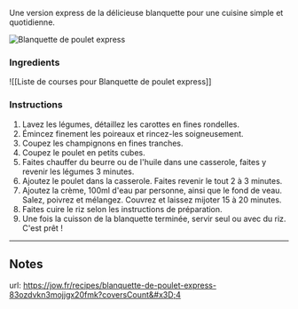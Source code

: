 


Une version express de la délicieuse blanquette pour une cuisine simple et quotidienne.

![Blanquette de poulet express](https://static.jow.fr/304x304/recipes/1GtKWPc0vXl0nQ.png)

### Ingredients


![[Liste de courses pour Blanquette de poulet express]]




### Instructions

1. Lavez les légumes, détaillez les carottes en fines rondelles. 
2. Émincez finement les poireaux et rincez-les soigneusement.
3. Coupez les champignons en fines tranches. 
4. Coupez le poulet en petits cubes.
5. Faites chauffer du beurre ou de l'huile dans une casserole, faites y revenir les légumes 3 minutes.
6. Ajoutez le poulet dans la casserole. Faites revenir le tout 2 à 3 minutes.
7. Ajoutez la crème, 100ml d'eau par personne, ainsi que le fond de veau. Salez, poivrez et mélangez. Couvrez et laissez mijoter 15 à 20 minutes. 
8. Faites cuire le riz selon les instructions de préparation.
9. Une fois la cuisson de la blanquette terminée, servir seul ou avec du riz. C'est prêt !

-----

## Notes
url: https://jow.fr/recipes/blanquette-de-poulet-express-83ozdvkn3mojjgx20fmk?coversCount&#x3D;4 


